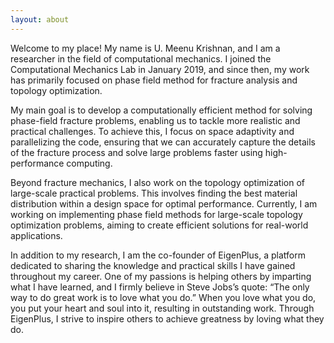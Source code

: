 ```yaml
---
layout: about
---
```


Welcome to my place! My name is U. Meenu Krishnan, and I am a researcher in the field of computational mechanics. I joined the Computational Mechanics Lab in January 2019, and since then, my work has primarily focused on phase field method for fracture analysis and topology optimization.

My main goal is to develop a computationally efficient method for solving phase-field fracture problems, enabling us to tackle more realistic and practical challenges. To achieve this, I focus on space adaptivity and parallelizing the code, ensuring that we can accurately capture the details of the fracture process and solve large problems faster using high-performance computing.

Beyond fracture mechanics, I also work on the topology optimization of large-scale practical problems. This involves finding the best material distribution within a design space for optimal performance. Currently, I am working on implementing phase field methods for large-scale topology optimization problems, aiming to create efficient solutions for real-world applications.

In addition to my research, I am the co-founder of EigenPlus, a platform dedicated to sharing the knowledge and practical skills I have gained throughout my career. One of my passions is helping others by imparting what I have learned, and I firmly believe in Steve Jobs’s quote: “The only way to do great work is to love what you do.” When you love what you do, you put your heart and soul into it, resulting in outstanding work. Through EigenPlus, I strive to inspire others to achieve greatness by loving what they do.


